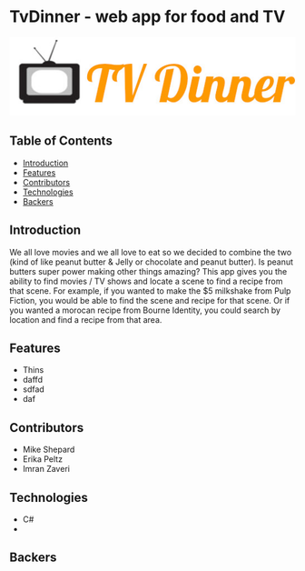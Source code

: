 # TvDinner - web app for food and TV

![TVDinner](/Images/TVDinnerLogo.jpg)


## Table of Contents
* [Introduction](#Introduction)
* [Features](#Features)
* [Contributors](#Contributors)
* [Technologies](#Technologies)
* [Backers](#Backers)


## <a name="Introduction"></a>Introduction
We all love movies and we all love to eat so we decided to combine the two (kind of like peanut butter & Jelly or chocolate and peanut butter). Is peanut butters super power making other things amazing? This app gives you the ability to find movies / TV shows and locate a scene to find a recipe from that scene. For example, if you wanted to make the $5 milkshake from Pulp Fiction, you would be able to find the scene and recipe for that scene. Or if you wanted a morocan recipe from Bourne Identity, you could search by location and find a recipe from that area. 

## <a name="Features"></a>Features
* Thins
* daffd
* sdfad
* daf


## <a name="Contributors"></a>Contributors

* Mike Shepard
* Erika Peltz
* Imran Zaveri


## <a name="Technologies"></a>Technologies

* C#
* 





## <a name="Backers"></a>Backers

